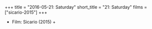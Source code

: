 +++
title = "2016-05-21: Saturday"
short_title = "21: Saturday"
films = ["sicario-2015"]
+++


* Film: Sicario (2015) +
